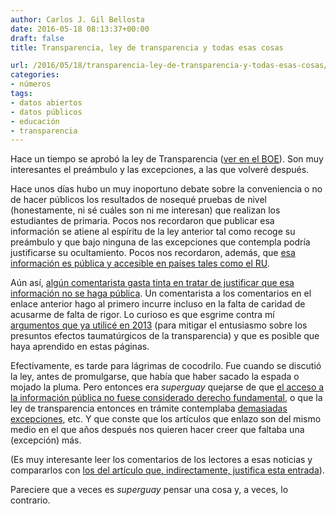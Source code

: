 ```yaml
---
author: Carlos J. Gil Bellosta
date: 2016-05-18 08:13:37+00:00
draft: false
title: Transparencia, ley de transparencia y todas esas cosas

url: /2016/05/18/transparencia-ley-de-transparencia-y-todas-esas-cosas/
categories:
- números
tags:
- datos abiertos
- datos públicos
- educación
- transparencia
---
```


Hace un tiempo se aprobó la ley de Transparencia ([ver en el BOE](http://www.boe.es/diario_boe/txt.php?id=BOE-A-2013-12887)). Son muy interesantes el preámbulo y las excepciones, a las que volveré después.

Hace unos días hubo un muy inoportuno debate sobre la conveniencia o no de hacer públicos los resultados de nosequé pruebas de nivel (honestamente, ni sé cuáles son ni me interesan) que realizan los estudiantes de primaria. Pocos nos recordaron que publicar esa información se atiene al espíritu de la ley anterior tal como recoge su preámbulo y que bajo ninguna de las excepciones que contempla podría justificarse su ocultamiento. Pocos nos recordaron, además, que [esa información es pública y accesible en países tales como el RU](https://www.compare-school-performance.service.gov.uk/find-a-school-in-england).

Aún así, [algún comentarista gasta tinta en tratar de justificar que esa información no se haga pública](https://www.datanalytics.com/2016/05/04/transparencia-libertad-y-carcas-de-antano-y-hogano/). Un comentarista a los comentarios en el enlace anterior hago al primero incurre incluso en la falta de caridad de acusarme de falta de rigor. Lo curioso es que esgrime contra mí [argumentos que ya utilicé en 2013](https://www.datanalytics.com/2013/09/16/los-efectos-de-la-transparencia/) (para mitigar el entusiasmo sobre los presuntos efectos taumatúrgicos de la transparencia) y que es posible que haya aprendido en estas páginas.

Efectivamente, es tarde para lágrimas de cocodrilo. Fue cuando se discutió la ley, antes de promulgarse, que había que haber sacado la espada o mojado la pluma. Pero entonces era _superguay_ quejarse de que [el acceso a la información pública no fuese considerado derecho fundamental](http://www.eldiario.es/zonacritica/Solicitar-informacion-publica-Espana-imposible_6_336376369.html), o que la ley de transparencia entonces en trámite contemplaba [demasiadas excepciones](http://www.eldiario.es/sociedad/ley-transparencia_0_110239612.html), etc. Y que conste que los artículos que enlazo son del mismo medio en el que años después nos quieren hacer creer que faltaba una (excepción) más.

(Es muy interesante leer los comentarios de los lectores a esas noticias y compararlos con [los del artículo que, indirectamente, justifica esta entrada](http://www.eldiario.es/zonacritica/Evaluacion-externa-ranking-colegios_6_510309004.html)).

Pareciere que a veces es _superguay_ pensar una cosa y, a veces, lo contrario.

